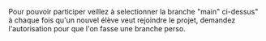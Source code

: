 Pour pouvoir participer 
veillez à selectionner la branche "main" ci-dessus"
à chaque fois qu'un nouvel élève veut rejoindre le projet, demandez l'autorisation pour que l'on fasse une branche perso.
